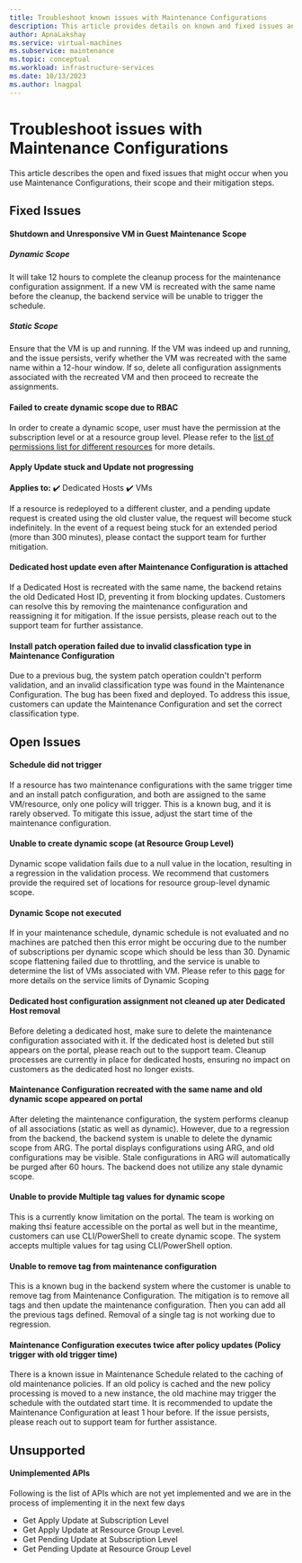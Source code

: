 ```yaml
---
title: Troubleshoot known issues with Maintenance Configurations
description: This article provides details on known and fixed issues and how to troubleshoot any problems with Maintenance Configurations.
author: ApnaLakshay
ms.service: virtual-machines
ms.subservice: maintenance
ms.topic: conceptual
ms.workload: infrastructure-services
ms.date: 10/13/2023
ms.author: lnagpal
---
```


# Troubleshoot issues with Maintenance Configurations

This article describes the open and fixed issues that might occur when you use Maintenance Configurations, their scope and their mitigation steps.

## Fixed Issues

#### Shutdown and Unresponsive VM in Guest Maintenance Scope

#####  Dynamic Scope

It will take 12 hours to complete the cleanup process for the maintenance configuration assignment. If a new VM is recreated with the same name before the cleanup, the backend service will be unable to trigger the schedule.

##### Static Scope

Ensure that the VM is up and running. If the VM was indeed up and running, and the issue persists, verify whether the VM was recreated with the same name within a 12-hour window. If so, delete all configuration assignments associated with the recreated VM and then proceed to recreate the assignments.

#### Failed to create dynamic scope due to RBAC

In order to create a dynamic scope, user must have the permission at the subscription level or at a resource group level. Please refer to the [list of permissions list for different resources](../update-manager/overview.md#permissions) for more details.

#### Apply Update stuck and Update not progressing
**Applies to:** :heavy_check_mark: Dedicated Hosts :heavy_check_mark: VMs 

If a resource is redeployed to a different cluster, and a pending update request is created using the old cluster value, the request will become stuck indefinitely. In the event of a request being stuck for an extended period (more than 300 minutes), please contact the  support team for further mitigation.

#### Dedicated host update even after Maintenance Configuration is attached

If a Dedicated Host is recreated with the same name, the backend retains the old Dedicated Host ID, preventing it from blocking updates. Customers can resolve this by removing the maintenance configuration and reassigning it for mitigation. If the issue persists, please reach out to the support team for further assistance.

#### Install patch operation failed due to invalid classfication type in Maintenance Configuration

Due to a previous bug, the system patch operation couldn't perform validation, and an invalid classification type was found in the Maintenance Configuration. The bug has been fixed and deployed. To address this issue, customers can update the Maintenance Configuration and set the correct classification type.

## Open Issues

#### Schedule did not trigger

If a resource has two maintenance configurations with the same trigger time and an install patch configuration, and both are assigned to the same VM/resource, only one policy will trigger. This is a known bug, and it is rarely observed. To mitigate this issue, adjust the start time of the maintenance configuration.

#### Unable to create dynamic scope (at Resource Group Level)

Dynamic scope validation fails due to a null value in the location, resulting in a regression in the validation process. We recommend that customers provide the required set of locations for resource group-level dynamic scope.

#### Dynamic Scope not executed

If in your maintenance schedule, dynamic schedule is not evaluated and no machines are patched then this error might be occuring due to the number of subscriptions per dynamic scope which should be less than 30. Dynamic scope flattening failed due to throttling, and the service is unable to determine the list of VMs associated with VM. Please refer to this [page](../virtual-machines/maintenance-configurations.md#service-limits) for more details on the service limits of Dynamic Scoping 

#### Dedicated host configuration assignment not cleaned up ater Dedicated Host removal

Before deleting a dedicated host, make sure to delete the maintenance configuration associated with it. If the dedicated host is deleted but still appears on the portal, please reach out to the support team. Cleanup processes are currently in place for dedicated hosts, ensuring no impact on customers as the dedicated host no longer exists.

#### Maintenance Configuration recreated with the same name and old dynamic scope appeared on portal

After deleting the maintenance configuration, the system performs cleanup of all associations (static as well as dynamic). However, due to a regression from the backend, the backend system is unable to delete the dynamic scope from ARG. The portal displays configurations using ARG, and old configurations may be visible. Stale configurations in ARG will automatically be purged after 60 hours. The backend does not utilize any stale dynamic scope.

#### Unable to provide Multiple tag values for dynamic scope

This is a currently know limitation on the portal. The team is working on making thsi feature accessible on the portal as well but in the meantime, customers can use CLI/PowerShell to create dynamic scope. The system accepts multiple values for tag using CLI/PowerShell option.

#### Unable to remove tag from maintenance configuration

This is a known bug in the backend system where the customer is unable to remove tag from Maintenance Configuration. The mitigation is to remove all tags and then update the maintenance configuration. Then you can add all the previous tags defined. Removal of a single tag is not working due to regression.

#### Maintenance Configuration executes twice after policy updates (Policy trigger with old trigger time)

There is a known issue in Maintenance Schedule related to the caching of old maintenance policies. If an old policy is cached and the new policy processing is moved to a new instance, the old machine may trigger the schedule with the outdated start time.
It is recommended to update the Maintenance Configuration at least 1 hour before. If the issue persists, please reach out to support team for further assistance.

## Unsupported

#### Unimplemented APIs

Following is the list of APIs which are not yet implemented and we are in the process of implementing it in the next few days
+ Get Apply Update at Subscription Level
+ Get Apply Update at Resource Group Level.
+ Get Pending Update at Subscription Level
+ Get Pending Update at Resource Group Level
